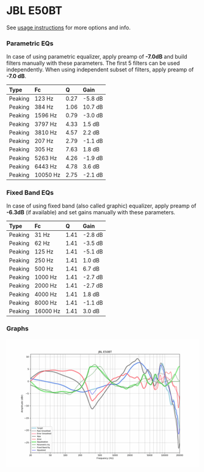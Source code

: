 # JBL E50BT
See [usage instructions](https://github.com/jaakkopasanen/AutoEq#usage) for more options and info.

### Parametric EQs
In case of using parametric equalizer, apply preamp of **-7.0dB** and build filters manually
with these parameters. The first 5 filters can be used independently.
When using independent subset of filters, apply preamp of **-7.0 dB**.

| Type    | Fc       |    Q | Gain    |
|:--------|:---------|:-----|:--------|
| Peaking | 123 Hz   | 0.27 | -5.8 dB |
| Peaking | 384 Hz   | 1.06 | 10.7 dB |
| Peaking | 1596 Hz  | 0.79 | -3.0 dB |
| Peaking | 3797 Hz  | 4.33 | 1.5 dB  |
| Peaking | 3810 Hz  | 4.57 | 2.2 dB  |
| Peaking | 207 Hz   | 2.79 | -1.1 dB |
| Peaking | 305 Hz   | 7.63 | 1.8 dB  |
| Peaking | 5263 Hz  | 4.26 | -1.9 dB |
| Peaking | 6443 Hz  | 4.78 | 3.6 dB  |
| Peaking | 10050 Hz | 2.75 | -2.1 dB |

### Fixed Band EQs
In case of using fixed band (also called graphic) equalizer, apply preamp of **-6.3dB**
(if available) and set gains manually with these parameters.

| Type    | Fc       |    Q | Gain    |
|:--------|:---------|:-----|:--------|
| Peaking | 31 Hz    | 1.41 | -2.8 dB |
| Peaking | 62 Hz    | 1.41 | -3.5 dB |
| Peaking | 125 Hz   | 1.41 | -5.1 dB |
| Peaking | 250 Hz   | 1.41 | 1.0 dB  |
| Peaking | 500 Hz   | 1.41 | 6.7 dB  |
| Peaking | 1000 Hz  | 1.41 | -2.7 dB |
| Peaking | 2000 Hz  | 1.41 | -2.7 dB |
| Peaking | 4000 Hz  | 1.41 | 1.8 dB  |
| Peaking | 8000 Hz  | 1.41 | -1.1 dB |
| Peaking | 16000 Hz | 1.41 | 3.0 dB  |

### Graphs
![](./JBL%20E50BT.png)